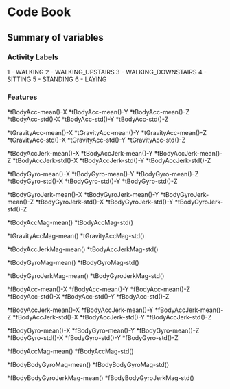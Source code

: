 # Code Book

## Summary of variables

### Activity Labels
1 - WALKING
2 - WALKING_UPSTAIRS
3 - WALKING_DOWNSTAIRS
4 - SITTING
5 - STANDING
6 - LAYING

### Features
*tBodyAcc-mean()-X
*tBodyAcc-mean()-Y
*tBodyAcc-mean()-Z
*tBodyAcc-std()-X
*tBodyAcc-std()-Y
*tBodyAcc-std()-Z

*tGravityAcc-mean()-X
*tGravityAcc-mean()-Y
*tGravityAcc-mean()-Z
*tGravityAcc-std()-X
*tGravityAcc-std()-Y
*tGravityAcc-std()-Z

*tBodyAccJerk-mean()-X
*tBodyAccJerk-mean()-Y
*tBodyAccJerk-mean()-Z
*tBodyAccJerk-std()-X
*tBodyAccJerk-std()-Y
*tBodyAccJerk-std()-Z

*tBodyGyro-mean()-X
*tBodyGyro-mean()-Y
*tBodyGyro-mean()-Z
*tBodyGyro-std()-X
*tBodyGyro-std()-Y
*tBodyGyro-std()-Z

*tBodyGyroJerk-mean()-X
*tBodyGyroJerk-mean()-Y
*tBodyGyroJerk-mean()-Z
*tBodyGyroJerk-std()-X
*tBodyGyroJerk-std()-Y
*tBodyGyroJerk-std()-Z

*tBodyAccMag-mean()
*tBodyAccMag-std()

*tGravityAccMag-mean()
*tGravityAccMag-std()

*tBodyAccJerkMag-mean()
*tBodyAccJerkMag-std()

*tBodyGyroMag-mean()
*tBodyGyroMag-std()

*tBodyGyroJerkMag-mean()
*tBodyGyroJerkMag-std()

*fBodyAcc-mean()-X
*fBodyAcc-mean()-Y
*fBodyAcc-mean()-Z
*fBodyAcc-std()-X
*fBodyAcc-std()-Y
*fBodyAcc-std()-Z

*fBodyAccJerk-mean()-X
*fBodyAccJerk-mean()-Y
*fBodyAccJerk-mean()-Z
*fBodyAccJerk-std()-X
*fBodyAccJerk-std()-Y
*fBodyAccJerk-std()-Z

*fBodyGyro-mean()-X
*fBodyGyro-mean()-Y
*fBodyGyro-mean()-Z
*fBodyGyro-std()-X
*fBodyGyro-std()-Y
*fBodyGyro-std()-Z

*fBodyAccMag-mean()
*fBodyAccMag-std()

*fBodyBodyGyroMag-mean()
*fBodyBodyGyroMag-std()

*fBodyBodyGyroJerkMag-mean()
*fBodyBodyGyroJerkMag-std()